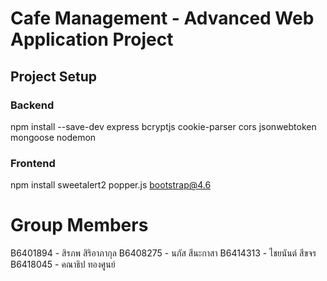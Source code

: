 # Cafe Management - Advanced Web Application Project

## Project Setup

### Backend

npm install --save-dev express bcryptjs cookie-parser cors jsonwebtoken mongoose nodemon

### Frontend

npm install sweetalert2 popper.js bootstrap@4.6


# Group Members
B6401894 - สิรภพ สิริอาภากุล
B6408275 - นภัส สีนะกาสา
B6414313 - ไชยนันต์ สีขจร
B6418045 - คณาธิป ทองศูนย์
